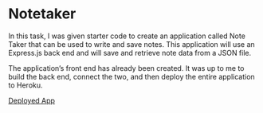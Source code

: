 # Notetaker

In this task, I was given starter code to create an application called Note Taker that can be used to write and save notes. This application will use an Express.js back end and will save and retrieve note data from a JSON file.

The application’s front end has already been created. It was up to me to build the back end, connect the two, and then deploy the entire application to Heroku.

[Deployed App](https://write-it-down.herokuapp.com/)



